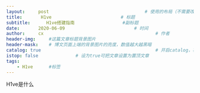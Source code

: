 ```yaml
---
layout:     post                                    # 使用的布局（不需要改）
title:       H1ve                          # 标题 
subtitle:      H1ve搭建指南                  #副标题
date:       2020-06-09                          # 时间
author:     cx                                          # 作者
header-img:     #这篇文章标题背景图片
header-mask:    # 博文页面上端的背景图片的亮度，数值越大越黑暗
catalog: true                                           # 开启catalog，将在博文侧边展示博文的结构
istop: false              # 设为true可把文章设置为置顶文章
tags:
    - H1ve      #标签
---
```



H1ve是什么